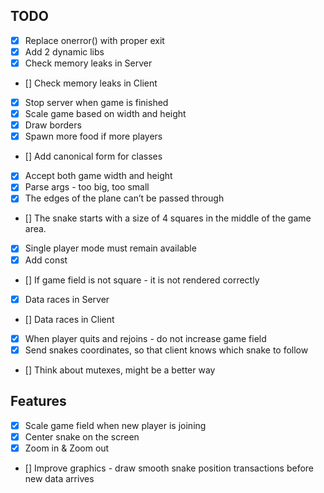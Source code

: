 ## TODO

- [x] Replace onerror() with proper exit
- [x] Add 2 dynamic libs
- [x] Check memory leaks in Server
- [] Check memory leaks in Client
- [x] Stop server when game is finished
- [x] Scale game based on width and height
- [x] Draw borders
- [x] Spawn more food if more players
- [] Add canonical form for classes
- [x] Accept both game width and height
- [x] Parse args - too big, too small
- [x] The edges of the plane can’t be passed through
- [] The snake starts with a size of 4 squares in the middle of the game area.
- [x] Single player mode must remain available
- [x] Add const
- [] If game field is not square - it is not rendered correctly
- [x] Data races in Server
- [] Data races in Client
- [x] When player quits and rejoins - do not increase game field
- [x] Send snakes coordinates, so that client knows which snake to follow
- [] Think about mutexes, might be a better way 

## Features

- [x] Scale game field when new player is joining
- [x] Center snake on the screen
- [x] Zoom in & Zoom out
- [] Improve graphics - draw smooth snake position transactions before new data arrives
